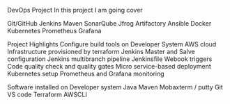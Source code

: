 DevOps Project 
In this project I am going cover

Git/GitHub Jenkins Maven SonarQube Jfrog Artifactory Ansible Docker Kubernetes Prometheus Grafana

Project Highlights
Configure build tools on Developer System AWS cloud Infrastructure provisioned by terraform Jenkins Master and Salve configuration Jenkins multibranch pipeline Jenkinsfile Webook triggers Code quality check and quality gates Micro service-based deployment Kubernetes setup Prometheus and Grafana monitoring

Software installed on Developer system
Java
Maven
Mobaxterm / putty
Git
VS code
Terraform
AWSCLI
